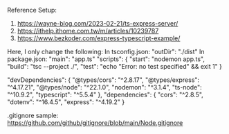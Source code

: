 Reference Setup: 
1. https://wayne-blog.com/2023-02-21/ts-express-server/
2. https://ithelp.ithome.com.tw/m/articles/10239787
3. https://www.bezkoder.com/express-typescript-example/

Here, I only change the following:
In tsconfig.json:
"outDir": "./dist"
In package.json:
"main": "app.ts"
"scripts": {
    "start": "nodemon app.ts",
    "build": "tsc --project ./",
    "test": "echo \"Error: no test specified\" && exit 1"
}

"devDependencies": {
    "@types/cors": "^2.8.17",
    "@types/express": "^4.17.21",
    "@types/node": "^22.1.0",
    "nodemon": "^3.1.4",
    "ts-node": "^10.9.2",
    "typescript": "^5.5.4"
  },
  "dependencies": {
    "cors": "^2.8.5",
    "dotenv": "^16.4.5",
    "express": "^4.19.2"
  }

.gitignore sample: https://github.com/github/gitignore/blob/main/Node.gitignore 